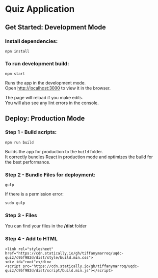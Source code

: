 # Quiz Application

## Get Started: Development Mode
### Install dependencies:

`npm install`

### To run development build:

`npm start`

Runs the app in the development mode.<br>
Open [http://localhost:3000](http://localhost:3000) to view it in the browser.

The page will reload if you make edits.<br>
You will also see any lint errors in the console.

## Deploy: Production Mode

### Step 1 - Build scripts: 

`npm run build`

Builds the app for production to the `build` folder.<br>
It correctly bundles React in production mode and optimizes the build for the best performance.


### Step 2 - Bundle Files for deployment:

`gulp`

If there is a permission error: 

`sudo gulp` 

### Step 3 - Files 

You can find your files in the **/dist** folder


### Step 4 - Add to HTML

```
<link rel="stylesheet" href="https://cdn.statically.io/gh/tiffanymarroq/uqdc-quiz/c95f982d/dist/style/build.min.css">
<div id="root"></div>
<script src="https://cdn.statically.io/gh/tiffanymarroq/uqdc-quiz/c95f982d/dist/script/build.min.js"></script>

```




